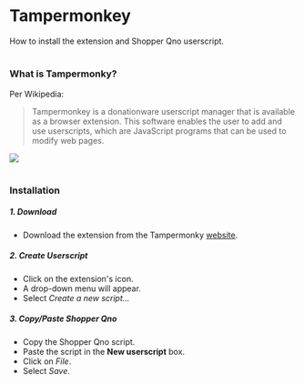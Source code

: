 # Tampermonkey  
How to install the extension and Shopper Qno userscript.

#  
### What is Tampermonky?

Per Wikipedia:  
> Tampermonkey is a donationware userscript manager that is available as a browser extension. This software enables the user to add and use userscripts, which are JavaScript programs that can be used to modify web pages.  


![](https://store-images.s-microsoft.com/image/apps.10787.13510798887630003.0dc21776-4747-4c50-963e-02725c86c2ec.d8639569-af71-4467-9973-ed793bb55c28?mode=scale&q=90&h=200&w=200&background=%23ffffff)

#
### Installation

##### 1. Download  
* Download the extension from the Tampermonky [website](https://www.tampermonkey.net/).  

##### 2. Create Userscript  
* Click on the extension's icon.    
* A drop-down menu will appear.  
* Select *Create a new script...*

##### 3. Copy/Paste Shopper Qno  
* Copy the Shopper Qno script.
* Paste the script in the **New userscript** box.  
* Click on *File*.  
* Select *Save*.
